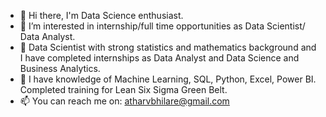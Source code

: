 - 👋 Hi there, I'm Data Science enthusiast. 
- 👀 I’m interested in internship/full time opportunities as Data Scientist/ Data Analyst.
- 🤔 Data Scientist with strong statistics and mathematics background and I have completed internships as Data Analyst and Data Science and Business Analytics.
- 💬 I have knowledge of Machine Learning, SQL, Python, Excel, Power BI. Completed training for Lean Six Sigma Green Belt.
- 📫 You can reach me on: atharvbhilare@gmail.com 


